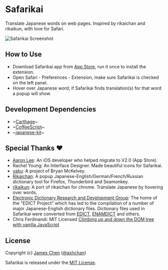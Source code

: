# Safarikai

Translate Japanese words on web pages. Inspired by rikaichan and rikaikun, with love for Safari.

![Safarikai Screenshot](https://raw.github.com/ashchan/safarikai/master/Screenshot.png)

## How to Use

* Download Safarikai.app from [App Store](https://itunes.apple.com/us/app/safarikai/id1437951175?ls=1&mt=12), run it once to install the extension.
* Open Safari - Preferences - Extension, make sure Safarikai is checked on the left panel.
* Hover over Japanese word; if Safarikai finds translation(s) for that word a popup will show.

## Development Dependencies

* ~[Carthage](https://github.com/Carthage/Carthage)~
* ~[CoffeeScript](https://coffeescript.org)~
* ~[japanese-kit](https://github.com/ashchan/japanese-coffee-kit)~

## Special Thanks ❤️

* [Aaron Lee](https://github.com/apparition47): An iOS developer who helped migrate to V2.0 (App Store).
* Rachel Young: An Interface Designer. Made beautiful icons for Safarikai.
* [yaku](https://code.google.com/p/yaku/): A project of Bryan McKelvey.
* [Rikaichan](http://www.polarcloud.com/rikaichan/): A popup Japanese-English/German/French/Russian dictionary tool for Firefox, Thunderbird and Seamonkey.
* [rikaikun](https://github.com/melink14/rikaikun): A port of rikaichan for chrome. Translate Japanese by hovering over words.
* [Electronic Dictionary Research and Development Group](http://www.edrdg.org): The home of the "EDICT Project" which has led to the compilation of a number of major Japanese-English dictionary files. Dictionary files used in Safarikai were converted from [EDICT](http://www.edrdg.org/jmdict/edict_doc.html), [ENAMDICT](http://www.edrdg.org/enamdict/enamdict_doc.html) and others.
* Chris Ferdinandi: MIT Licensed [Climbing up and down the DOM tree with vanilla JavaScript](https://gomakethings.com/climbing-up-and-down-the-dom-tree-with-vanilla-javascript/)

## License

Copyright (c) [James Chen](https://ashchan.com/) ([@ashchan](https://twitter.com/ashchan))

Safarikai is released under the [MIT License](http://jameschen.mit-license.org/license.html).
